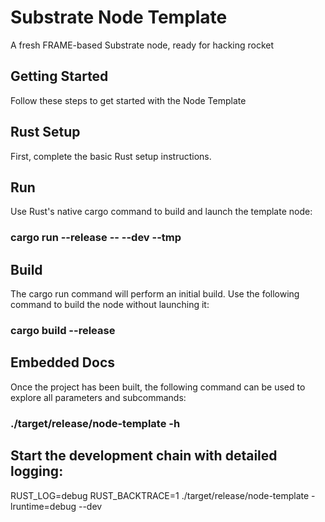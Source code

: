 # Substrate Node Template
A fresh FRAME-based Substrate node, ready for hacking rocket

## Getting Started

Follow these steps to get started with the Node Template

## Rust Setup

First, complete the basic Rust setup instructions.

## Run

Use Rust's native cargo command to build and launch the template node:


### cargo run --release -- --dev --tmp

## Build

The cargo run command will perform an initial build. Use the following command to build the node without launching it:

### cargo build --release

## Embedded Docs

Once the project has been built, the following command can be used to explore all parameters and subcommands:

### ./target/release/node-template -h

## Start the development chain with detailed logging:

RUST_LOG=debug RUST_BACKTRACE=1 ./target/release/node-template -lruntime=debug --dev
